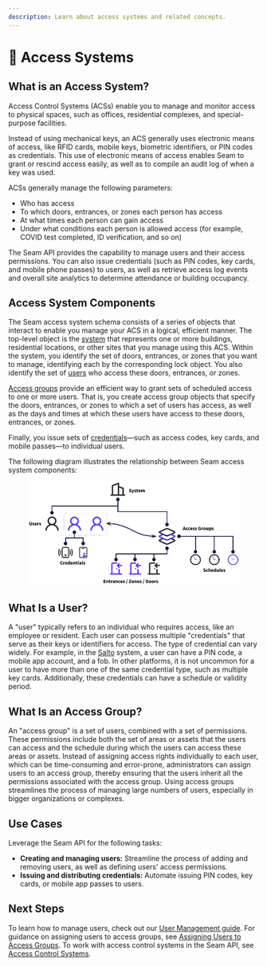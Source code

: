 ```yaml
---
description: Learn about access systems and related concepts.
---
```


# 🏢 Access Systems

## What is an Access System?

Access Control Systems (ACSs) enable you to manage and monitor access to physical spaces, such as offices, residential complexes, and special-purpose facilities.

Instead of using mechanical keys, an ACS generally uses electronic means of access, like RFID cards, mobile keys, biometric identifiers, or PIN codes as credentials. This use of electronic means of access enables Seam to grant or rescind access easily, as well as to compile an audit log of when a key was used.

ACSs generally manage the following parameters:

* Who has access
* To which doors, entrances, or zones each person has access
* At what times each person can gain access
* Under what conditions each person is allowed access (for example, COVID test completed, ID verification, and so on)

The Seam API provides the capability to manage users and their access permissions. You can also issue credentials (such as PIN codes, key cards, and mobile phone passes) to users, as well as retrieve access log events and overall site analytics to determine attendance or building occupancy.

## Access System Components

The Seam access system schema consists of a series of objects that interact to enable you manage your ACS in a logical, efficient manner. The top-level object is the [system](../../api-clients/access-control-systems/systems/) that represents one or more buildings, residential locations, or other sites that you manage using this ACS. Within the system, you identify the set of doors, entrances, or zones that you want to manage, identifying each by the corresponding lock object. You also identify the set of [users](./#what-is-a-user) who access these doors, entrances, or zones.

[Access groups](./#what-is-an-access-group) provide an efficient way to grant sets of scheduled access to one or more users. That is, you create access group objects that specify the doors, entrances, or zones to which a set of users has access, as well as the days and times at which these users have access to these doors, entrances, or zones.

Finally, you issue sets of [credentials](issuing-credentials.md)—such as access codes, key cards, and mobile passes—to individual users.

The following diagram illustrates the relationship between Seam access system components:

<figure><img src="../../.gitbook/assets/access_system_components.png" alt="Seam access system components"><figcaption></figcaption></figure>

## What Is a User?

A "user" typically refers to an individual who requires access, like an employee or resident. Each user can possess multiple "credentials" that serve as their keys or identifiers for access. The type of credential can vary widely. For example, in the [Salto](../../device-guides/salto-locks.md) system, a user can have a PIN code, a mobile app account, and a fob. In other platforms, it is not uncommon for a user to have more than one of the same credential type, such as multiple key cards. Additionally, these credentials can have a schedule or validity period.

## What Is an Access Group?

An "access group" is a set of users, combined with a set of permissions. These permissions include both the set of areas or assets that the users can access and the schedule during which the users can access these areas or assets. Instead of assigning access rights individually to each user, which can be time-consuming and error-prone, administrators can assign users to an access group, thereby ensuring that the users inherit all the permissions associated with the access group. Using access groups streamlines the process of managing large numbers of users, especially in bigger organizations or complexes.

## **Use Cases**

Leverage the Seam API for the following tasks:

* **Creating and managing users:** Streamline the process of adding and removing users, as well as defining users' access permissions.
* **Issuing and distributing credentials:** Automate issuing PIN codes, key cards, or mobile app passes to users.

## **Next Steps**

To learn how to manage users, check out our [User Management guide](user-management.md). For guidance on assigning users to access groups, see [Assigning Users to Access Groups](assigning-users-to-access-groups.md). To work with access control systems in the Seam API, see [Access Control Systems](../../api-clients/access-control-systems/).
